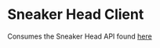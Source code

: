 # Sneaker Head Client
Consumes the Sneaker Head API found [here](https://github.com/ariellepollock/sneakerHeadAPI/tree/main)